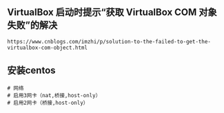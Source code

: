 ## VirtualBox 启动时提示“获取 VirtualBox COM 对象失败”的解决
```
https://www.cnblogs.com/imzhi/p/solution-to-the-failed-to-get-the-virtualbox-com-object.html
```
## 安装centos
```shell script
# 网络
# 启用3网卡（nat,桥接,host-only）
# 启用2网卡（桥接,host-only）
```